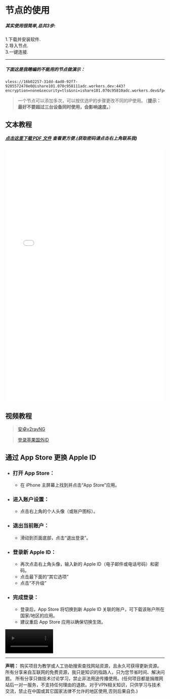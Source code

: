 
# 节点的使用

##### 其实使用很简单,总共3步:
1.下载并安装软件.<br/>
2.导入节点.<br/>
3.一键连接.<br/>


-------

##### 下面这是我瞎编的不能用的节点做演示：
```
vless://16b02257-31dd-4ad0-92f7-9205572478e0@ishare101.070c958111adc.workers.dev:443?encryption=none&security=tls&sni=ishare101.070c95810adc.workers.dev&fp=randomized&type=ws&host=ishare101.070c95810adc.workers.dev&path=%2F%3Fed%3D2048#ishare101.070c95810adc.workers.dev

```
> 一个节点可以添加多次，可以按优选IP的步骤更改不同的IP使用。（**提示：最好不要超过三台设备同时使用，会影响速度。**）


## 文本教程

##### [点击这里下载 PDF 文件](https://sharevip.github.io/media/a.pdf)  查看更方便.(获取密码请点击右上角联系我)<!-- {docsify-ignore} -->
<embed src="/media/a.pdf" width="100%" height="800" type="application/pdf">

## 视频教程
 > [安卓v2rayNG](https://sharevip.pages.dev/)<br/>

 
 > [登录苹果国外ID](https://sharevip.github.io/media/1751933046883283.MP4)<br/>
 ## 通过 App Store 更换 Apple ID 
- ### 打开 App Store：
     - 在 iPhone 主屏幕上找到并点击“App Store”应用。

- ### 进入账户设置：
     - 点击右上角的个人头像（或账户图标）。

- ### 退出当前账户：
     - 滑动到页面底部，点击“退出登录”。

- ### 登录新 Apple ID：
     - 再次点击右上角头像，输入新的 Apple ID（电子邮件或电话号码）和密码。
     - 点击最下面的“其它选项”
     - 点击“不升级”
  
- ### 完成登录：
     - 登录后，App Store 将切换到新 Apple ID 关联的账户，可下载该账户所在国家/地区的应用。
     - 建议重启 App Store 应用以确保切换生效。


 <video width="30%" height="auto" controls>
  <source src="media/1751933046883283.MP4" type="video/mp4">
  您的浏览器不支持视频播放。
</video>
  
------
 **声明：**
购买项目为教学或人工协助搜索查找网站资源，且永久可获得更新资源。
所有分享来自互联网的免费资源，我只是知识的指路人，只为您节省时间、解决问题。
所有分享只做技术讨论学习，禁止非法用途传播使用。(任何项目都是捐赠网站后一对一服务，不支持任何理由的退款。对于VPN相关知识，只供学习与技术交流，禁止在中国或其它国家法律不允许的地区使用,否则后果自负.)

